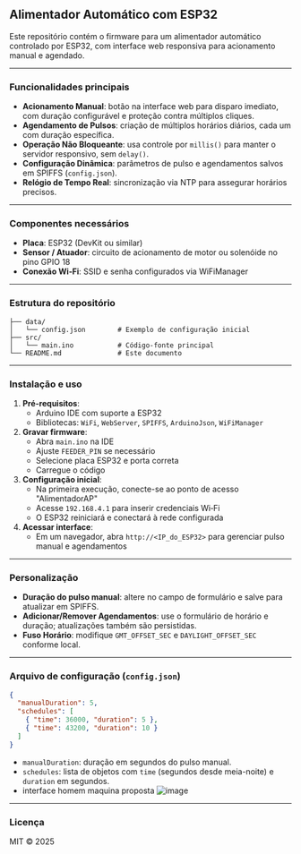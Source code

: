 ## Alimentador Automático com ESP32

Este repositório contém o firmware para um alimentador automático controlado por ESP32, com interface web responsiva para acionamento manual e agendado.

---

### Funcionalidades principais

- **Acionamento Manual**: botão na interface web para disparo imediato, com duração configurável e proteção contra múltiplos cliques.
- **Agendamento de Pulsos**: criação de múltiplos horários diários, cada um com duração específica.
- **Operação Não Bloqueante**: usa controle por `millis()` para manter o servidor responsivo, sem `delay()`.
- **Configuração Dinâmica**: parâmetros de pulso e agendamentos salvos em SPIFFS (`config.json`).
- **Relógio de Tempo Real**: sincronização via NTP para assegurar horários precisos.

---

### Componentes necessários

- **Placa**: ESP32 (DevKit ou similar)
- **Sensor / Atuador**: circuito de acionamento de motor ou solenóide no pino GPIO 18
- **Conexão Wi‑Fi**: SSID e senha configurados via WiFiManager

---

### Estrutura do repositório

```text
├── data/
│   └── config.json        # Exemplo de configuração inicial
├── src/
│   └── main.ino           # Código-fonte principal
└── README.md              # Este documento
```

---

### Instalação e uso

1. **Pré-requisitos**:
   - Arduino IDE com suporte a ESP32
   - Bibliotecas: `WiFi`, `WebServer`, `SPIFFS`, `ArduinoJson`, `WiFiManager`
2. **Gravar firmware**:
   - Abra `main.ino` na IDE
   - Ajuste `FEEDER_PIN` se necessário
   - Selecione placa ESP32 e porta correta
   - Carregue o código
3. **Configuração inicial**:
   - Na primeira execução, conecte-se ao ponto de acesso "AlimentadorAP"
   - Acesse `192.168.4.1` para inserir credenciais Wi‑Fi
   - O ESP32 reiniciará e conectará à rede configurada
4. **Acessar interface**:
   - Em um navegador, abra `http://<IP_do_ESP32>` para gerenciar pulso manual e agendamentos

---

### Personalização

- **Duração do pulso manual**: altere no campo de formulário e salve para atualizar em SPIFFS.
- **Adicionar/Remover Agendamentos**: use o formulário de horário e duração; atualizações também são persistidas.
- **Fuso Horário**: modifique `GMT_OFFSET_SEC` e `DAYLIGHT_OFFSET_SEC` conforme local.

---

### Arquivo de configuração (`config.json`)

```json
{
  "manualDuration": 5,
  "schedules": [
    { "time": 36000, "duration": 5 },   
    { "time": 43200, "duration": 10 }
  ]
}
```
- `manualDuration`: duração em segundos do pulso manual.
- `schedules`: lista de objetos com `time` (segundos desde meia-noite) e `duration` em segundos.
- interface homem maquina proposta
![image](https://github.com/user-attachments/assets/1b6b81a9-00d1-4dea-85ae-0f15d058e63f)

---

### Licença

MIT © 2025


